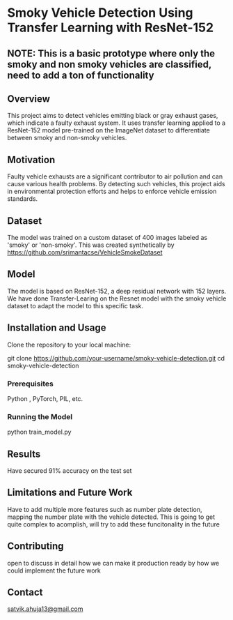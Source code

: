 # Smoky Vehicle Detection Using Transfer Learning with ResNet-152

## NOTE: This is a basic prototype where only the smoky and non smoky vehicles are classified, need to add a ton of functionality 

## Overview
This project aims to detect vehicles emitting black or gray exhaust gases, which indicate a faulty exhaust system. It uses transfer learning applied to a ResNet-152 model pre-trained on the ImageNet dataset to differentiate between smoky and non-smoky vehicles.

## Motivation
Faulty vehicle exhausts are a significant contributor to air pollution and can cause various health problems. By detecting such vehicles, this project aids in environmental protection efforts and helps to enforce vehicle emission standards.

## Dataset
The model was trained on a custom dataset of 400 images labeled as 'smoky' or 'non-smoky'. This was created synthetically by https://github.com/srimantacse/VehicleSmokeDataset

## Model
The model is based on ResNet-152, a deep residual network with 152 layers. We have done Transfer-Learing on the Resnet model with the smoky vehicle dataset to adapt the model to this specific task.

## Installation and Usage

Clone the repository to your local machine:

git clone https://github.com/your-username/smoky-vehicle-detection.git
cd smoky-vehicle-detection

### Prerequisites
Python , PyTorch, PIL, etc.

### Running the Model
python train_model.py

## Results
Have secured 91% accuracy on the test set

## Limitations and Future Work
Have to add multiple more features such as number plate detection, mapping the number plate with the vehicle detected. This is going to get quite complex to acomplish, will try to add these funcitonality in the future

## Contributing
open to discuss in detail how we can make it production ready by how we could implement the future work

## Contact
satvik.ahuja13@gmail.com
